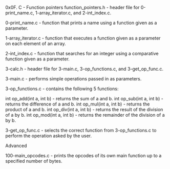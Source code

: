 0x0F. C - Function pointers
function_pointers.h - header file for 0-print_name.c, 1-array_iterator.c, and 2-int_index.c.

0-print_name.c - function that prints a name using a function given as a parameter.

1-array_iterator.c - function that executes a function given as a parameter on each element of an array.

2-int_index.c - function that searches for an integer using a comparative function given as a parameter.

3-calc.h - header file for 3-main.c, 3-op_functions.c, and 3-get_op_func.c.

3-main.c - performs simple operations passed in as parameters.

3-op_functions.c - contains the following 5 functions:

int op_add(int a, int b) - returns the sum of a and b.
int op_sub(int a, int b) - returns the difference of a and b.
int op_mul(int a, int b) - returns the product of a and b.
int op_div(int a, int b) - returns the result of the division of a by b.
int op_mod(int a, int b) - returns the remainder of the division of a by b.

3-get_op_func.c - selects the correct function from 3-op_functions.c to perform the operation asked by the user.

Advanced

100-main_opcodes.c - prints the opcodes of its own main function up to a specified number of bytes.
